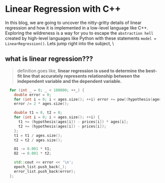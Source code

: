 # Linear Regression with C++
In this blog, we are going to uncover the nitty-gritty details of linear regression and how it is implemented in a low-level language like C++. Exploring the wildreness is a way for you to escape the `abstraction hell` created by high-level languages like Python with these statements `model = LinearRegression()`. Lets jump right into the subject, \

## what is linear regression???
> definition goes like,
> **linear regression is used to determine the best-fit line that accurately represents relationship between the independent variable and the dependent variable.**

```cpp
  for (int _ = 0; _ < 100000; ++_) {
    double error = 0;
    for (int i = 0; i < ages.size(); ++i) error += pow((hypothesis(ages[i]) - prices[i]), 2);
    error /= 2 * ages.size();

    double t1 = 0, t2 = 0;
    for (int i = 0; i < ages.size(); ++i) {
      t1 += (hypothesis(ages[i]) - prices[i]) * ages[i];
      t2 += (hypothesis(ages[i]) - prices[i]);
    };
    t1 = t1 / ages.size();
    t2 = t2 / ages.size();

    O1 -= 0.001 * t1;
    O2 -= 0.001 * t2;

    std::cout << error << '\n';
    epoch_list.push_back(_);
    error_list.push_back(error);
  };
```


